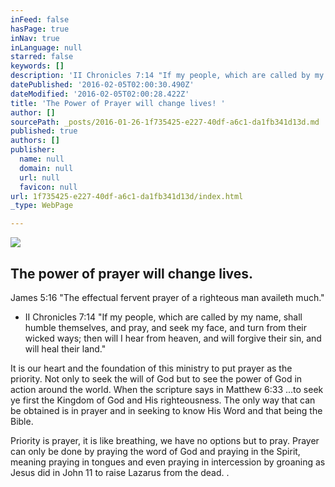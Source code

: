 ```yaml
---
inFeed: false
hasPage: true
inNav: true
inLanguage: null
starred: false
keywords: []
description: 'II Chronicles 7:14 "If my people, which are called by my name, shall humble themselves, and pray, and seek my face, and turn from their wicked ways; then will I hear from heaven, and will forgive their sin, and will heal their land."'
datePublished: '2016-02-05T02:00:30.490Z'
dateModified: '2016-02-05T02:00:28.422Z'
title: 'The Power of Prayer will change lives! '
author: []
sourcePath: _posts/2016-01-26-1f735425-e227-40df-a6c1-da1fb341d13d.md
published: true
authors: []
publisher:
  name: null
  domain: null
  url: null
  favicon: null
url: 1f735425-e227-40df-a6c1-da1fb341d13d/index.html
_type: WebPage

---
```

![](https://s3-us-west-2.amazonaws.com/the-grid-img/p/51d4069a13f9f71adef20cec99b8833efce3a717.jpg)

## The power of prayer will change lives. 

James 5:16 "The effectual fervent prayer of a righteous man availeth much."

* II Chronicles 7:14 "If my people, which are called by my name, shall humble themselves, and pray, and seek my face, and turn from their wicked ways; then will I hear from heaven, and will forgive their sin, and will heal their land."

It is our heart and the foundation of this ministry to put prayer as the priority. Not only to seek the will of God but to see the power of God in action around the world. When the scripture says in Matthew 6:33 ...to seek ye first the Kingdom of God and His righteousness. The only way that can be obtained is in prayer and in seeking to know His Word and that being the Bible. 

Priority is prayer, it is like breathing, we have no options but to pray. Prayer can only be done by praying the word of God and praying in the Spirit, meaning praying in tongues and even praying in intercession by groaning as Jesus did in John 11 to raise Lazarus from the dead. . 

### [][0]

[0]: http://r.search.yahoo.com/_ylt=A0LEV72tALRWLDkAnX8nnIlQ;_ylu=X3oDMTByOHZyb21tBGNvbG8DYmYxBHBvcwMxBHZ0aWQDBHNlYwNzcg--/RV=2/RE=1454666030/RO=10/RU=http%3a%2f%2fbiblehub.com%2fmatthew%2f6-33.htm/RK=0/RS=6mD4CSOvbqKOPTVrQbV6UwXNHT8-